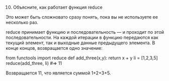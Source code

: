 10. Объясните, как работает функция reduce

Это может быть сложновато сразу понять, пока вы не используете ее несколько раз.

reduce принимает функцию и последовательность — и проходит по этой последовательности. На каждой итерации в функцию передаются как текущий элемент, так и выходные данные предыдущего элемента. В конце концов, возвращается одно значение:

from functools import reduce
def add_three(x,y):
    return x + y
li = [1,2,3,5]
reduce(add_three, li)
#=> 11

Возвращается 11, что является суммой 1+2+3+5.